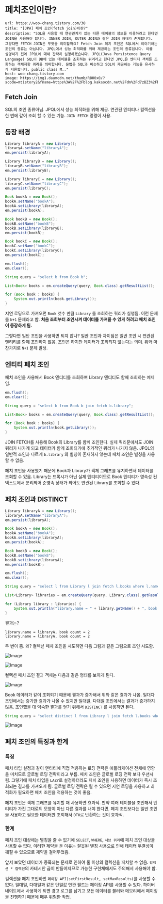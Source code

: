 # 페치조인이란?

```cardlink
url: https://woo-chang.tistory.com/38
title: "[JPA] 페치 조인(fetch join)이란?"
description: "SQL을 사용할 때 연관관계가 있는 다른 테이블의 정보를 이용하려고 한다면 JOIN을 사용해야 합니다. INNER JOIN, OUTER JOIN과 같은 JOIN 형태가 존재합니다. 그렇다면 FETCH JOIN은 무엇을 의미할까요? Fetch Join 페치 조인은 SQL에서 이야기하는 조인의 종류는 아닙니다. JPQL에서 성능 최적화를 위해 제공하는 조인의 종류입니다. 이를 설명하기 전에 JPQL에 대해 간략히 설명하겠습니다. JPQL(Java Persistence Query Language) SQL이 DB에 있는 테이블을 조회하는 쿼리라고 한다면 JPQL은 엔티티 객체를 조회하는 객체지향 쿼리를 의미합니다. 문법은 SQL과 비슷하고 SQL이 제공하는 기능을 유사하게 지원합니다. public class M.."
host: woo-chang.tistory.com
image: https://img1.daumcdn.net/thumb/R800x0/?scode=mtistory2&fname=https%3A%2F%2Fblog.kakaocdn.net%2Fdn%2Fd7zBZ3%2FbtrIsR1FJRA%2FbYVtwkzODBQFKUffx8PUw0%2Fimg.png
```

## Fetch Join

SQL의 조인 종류아님. JPQL에서 성능 최적화를 위해 제공. 연관된 엔티티나 컬렉션을 한 번에 같이 조회 할 수 있는 기능. `JOIN FETCH` 명령어 사용.

## 등장 배경

```java {31}
Library libraryA = new Library();
libraryA.setName("libraryA");
em.persist(libraryA);

Library libraryB = new Library();
libraryB.setName("libraryB");
em.persist(libraryB);

Library libraryC = new Library();
libraryC.setName("libraryC");
em.persist(libraryC);

Book bookA = new Book();
bookA.setName("bookA");
bookA.setLibrary(libraryA);
em.persist(bookA);

Book bookB = new Book();
bookB.setName("bookB");
bookB.setLibrary(libraryB);
em.persist(bookB);

Book bookC = new Book();
bookC.setName("bookC");
bookC.setLibrary(libraryC);
em.persist(bookC);

em.flush();
em.clear();

String query = "select b from Book b";

List<Book> books = em.createQuery(query, Book.class).getResultList();

for (Book book : books) {
    System.out.println(book.getLibrary());
}
```

지연 로딩으로 가져오면 `Book` 갯수 만큼 `Library` 를 조회하는 쿼리가 실행됨. 이런 문제를 `N+1` 문제라고 함. **처음 조회부터 조인시켜 데이터를 가져올 수 있게 하려고 페치 조인이 등장하게 됨.**

그렇다면 일반 조인을 사용하면 되지 않나? 일반 조인과 차이점은 일반 조인 시 연관된 엔티티를 함께 조인하지 않음. 조인은 하지만 데이터가 조회되지 않는다는 의미. 위와 마찬가지로 `N+1` 문제 발생.

## 엔티티 페치 조인

페치 조인을 사용해서 Book 엔티티를 조회하며 Library 엔티티도 함께 조회하는 예제임.

```java {4}
em.flush();
em.clear();

String query = "select b from Book b join fetch b.library";

List<Book> books = em.createQuery(query, Book.class).getResultList();

for (Book book : books) {
    System.out.println(book.getLibrary());
}
```

JOIN FETCH를 사용해 Book의 Library를 함께 조인한다. 실제 쿼리문에서도 JOIN 쿼리가 나가게 되고 데이터가 함게 조회되기에 추가적인 쿼리가 나가지 않음. JPQL의 일반적 조인과 다르게 `b.library` 의 별칭이 존재하지 않는데 페치 조인은 별칭을 사용할 수 없음.

페치 조인을 사용했기 때문에 Book과 Library가 객체 그래프를 유지하면서 데이터를 조회할 수 있음. Library는 프록시가 아닌 실제 엔티티이므로 Book 엔티티가 영속성 컨텍스트에서 분리되어 준영속 상태가 되어도 연관된 Library를 조회할 수 있다.

## 페치 조인과 DISTINCT

```java
Library libraryA = new Library();
libraryA.setName("libraryA");
em.persist(libraryA);

Book bookA = new Book();
bookA.setName("bookA");
bookA.setLibrary(libraryA);
em.persist(bookA);

Book bookB = new Book();
bookB.setName("bookB");
bookB.setLibrary(libraryA);
em.persist(bookB);

em.flush();
em.clear();

String query = "select l from Library l join fetch l.books where l.name = 'libraryA'";

List<Library> libraries = em.createQuery(query, Library.class).getResultList();

for (Library library : libraries) {
    System.out.println("library.name = " + library.getName() + ", book count = " + library.getBooks().size());
}
```

결과는?

```
library.name = libraryA, book count = 2
library.name = libraryA, book count = 2
```

두 번이 뜸. 왜? 컬렉션 페치 조인을 시도하면 다음 그림과 같은 그림으로 조인 시도함.

![Image](https://github.com/user-attachments/assets/095d4f12-34aa-4124-ac17-e790e8329749)

![Image](https://github.com/user-attachments/assets/eb3732d6-974f-4c27-8390-ae33850c2aac)

컬렉션 페치 조인 결과 객체는 다음과 같은 형태를 보이게 된다.

![Image](https://github.com/user-attachments/assets/bb8ab5a4-0195-45e5-8973-cb93f29a15d9)

Book 데이터가 같이 조회되기 때문에 결과가 증가해서 위와 같은 결과가 나옴. 일대다 조인에서는 증가한 결과가 나올 수 있지만 일대일, 다대일 조인에서는 결과가 증가하지 않음. 조인했을 대 익숙한 결과를 얻기 위해서 `DISTINCT` 를 사용하면 된다.

```java
String query = "select distinct l from Library l join fetch l.books where l.name = 'libraryA'";
```

![Image](https://github.com/user-attachments/assets/dcb5251b-167b-4da7-a819-1999e2ef3351)

## 페치 조인의 특징과 한계

### 특징

페치 타입 설정과 같이 엔티티에 직접 적용하는 로딩 전략은 애플리케이션 전체에 영향을 미치므로 글로벌 로딩 전략이라고 부름. 페치 조인은 글로벌 로딩 전략 보다 우선시됨. 그렇기에 페치 타입을 `LAZY`로 설정하더라도 페치 조인을 사용하면 데이터가 즉시 조회되는 결과를 가져오게 됨. 글로벌 로딩 전략은 될 수 있으면 지연 로딩을 사용하고 최적화가 필요하면 페치 조인을 적용하는 것이 좋음.

페치 조인은 객체 그래프를 유지할 때 사용하면 효과적. 만약 여러 테이블을 조인해서 엔티티가 가진 그대로의 모양이 아닌 다른 결과를 내야 한다면, 페치 조인보다는 일반 조인을 사용하고 필요한 데이터만 조회해서 `DTO`로 반환하는 것이 효과적.

### 한계

페치 조인 대상에는 별칭을 줄 수 없기에 `SELECT`, `WHERE`, `서브 쿼리`에 페치 조인 대상을 사용할 수 없다. 이러한 제약을 둔 이유는 잘못된 별칭 사용으로 인해 데이터 무결성이 깨질 수 있으므로 제약을 걸어두었음.

앞서 보았던 데이터가 증폭되는 문제로 인하여 둘 이상의 컬렉션을 페치할 수 없음. `컬렉션 * 컬렉션`의 카테시안 곱이 만들어지므로 가능한 구현체에서도 주의해서 사용해야 함.

컬렉션을 페치 조인하면 `페이징 API(setFirstResult, setMaxResults)`를 사용할 수 없다. 일대일, 다대일과 같은 단일값 연관 필드는 페이징 API를 사용할 수 있다. 하이버네이트에서 사용하게 되면 경고 로그를 남기고 모든 데이터를 불러와 메모리에서 페이징을 진행하기 때문에 매우 위험한 작업.
